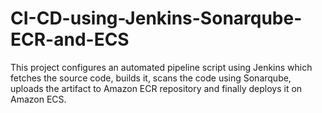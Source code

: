 # CI-CD-using-Jenkins-Sonarqube-ECR-and-ECS
This project configures an automated pipeline script using Jenkins which fetches the source code, builds it, scans the code using Sonarqube, uploads the artifact to Amazon ECR repository and finally deploys it on Amazon ECS.
